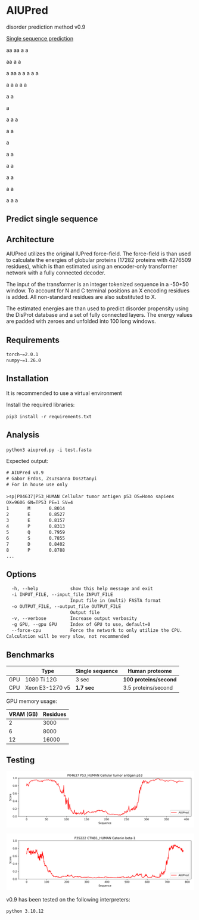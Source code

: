 # AIUPred 
disorder prediction method v0.9

[Single sequence prediction](#single_pred)




























aa
aa
a
a




aa
a
a




a
aa
a
a
a
a
a


a
a
a
a
a

a
a

a


a
a
a

a
a

a

a
a

a
a

a
a

a
a

a
a
a


## <a name="single_pred">Predict single sequence</a>
## Architecture

AIUPred utilizes the original IUPred force-field.
The force-field is than used to calculate the energies 
of globular proteins (17282 proteins with 4276509 residues), which is than 
estimated using an encoder-only transformer network with
a fully connected decoder. 

The input of the transformer is an integer tokenized sequence
in a -50+50 window. To account for N and C terminal positions
an X encoding residues is added. All non-standard residues are also
substituted to X.

The estimated energies are than used to predict disorder propensity
using the DisProt database and a set of fully connected layers. 
The energy values are padded with zeroes and unfolded into
100 long windows. 


## Requirements

```
torch~=2.0.1
numpy~=1.26.0
```

## Installation

It is recommended to use a virtual environment

Install the required libraries:

`pip3 install -r requirements.txt`

## Analysis

`python3 aiupred.py -i test.fasta`

Expected output:

```
# AIUPred v0.9
# Gabor Erdos, Zsuzsanna Dosztanyi
# For in house use only

>sp|P04637|P53_HUMAN Cellular tumor antigen p53 OS=Homo sapiens OX=9606 GN=TP53 PE=1 SV=4
1       M       0.8014
2       E       0.8527
3       E       0.8157
4       P       0.8313
5       Q       0.7959
6       S       0.7855
7       D       0.8402
8       P       0.8788
...
```

## Options

```
  -h, --help            show this help message and exit
  -i INPUT_FILE, --input_file INPUT_FILE
                        Input file in (multi) FASTA format
  -o OUTPUT_FILE, --output_file OUTPUT_FILE
                        Output file
  -v, --verbose         Increase output verbosity
  -g GPU, --gpu GPU     Index of GPU to use, default=0
  --force-cpu           Force the network to only utilize the CPU. Calculation will be very slow, not recommended

```

## Benchmarks

|     | Type            | Single sequence | Human proteome          |   
|-----|-------------|-----------------|-------------------------|
| GPU | 1080 Ti 12G  | 3 sec           | **100 proteins/second** |
| CPU | Xeon E3-1270 v5 | **1.7 sec**     | 3.5 proteins/second     | 


GPU memory usage:

| VRAM (GB) | Residues |   
|-----------|----------|
| 2         | 3000     |
| 6         | 8000     | 
| 12        | 16000    |  

## Testing

![plot](./imgs/P04637.png)

![plot](./imgs/P35222.png)

v0.9 has been tested on the following interpreters:

```
python 3.10.12
```